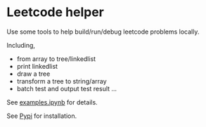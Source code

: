 # Leetcode helper

Use some tools to help build/run/debug leetcode problems locally.

Including,

* from array to tree/linkedlist
* print linkedlist
* draw a tree
* transform a tree to string/array
* batch test and output test result
...

See [examples.ipynb](https://github.com/Gongzq5/leetcode-helper/blob/main/examples.ipynb) for details.

See [Pypi](https://pypi.org/project/leetcode-helper/) for installation.
